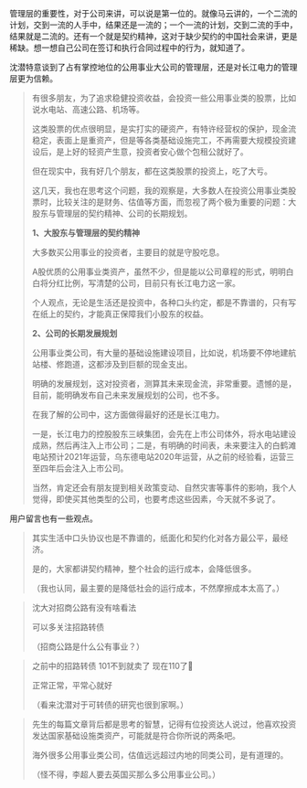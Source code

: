 管理层的重要性，对于公司来讲，可以说是第一位的。就像马云讲的，一个二流的计划，交到一流的人手中，结果还是一流的；一个一流的计划，交到二流的手中，结果就是二流的。还有一个就是契约精神，这对于缺少契约的中国社会来讲，更是稀缺。想一想自己公司在签订和执行合同过程中的行为，就知道了。

沈潜特意谈到了占有掌控地位的公用事业大公司的管理层，还是对长江电力的管理层更为信赖。

> 有很多朋友，为了追求稳健投资收益，会投资一些公用事业类的股票，比如说水电站、高速公路、机场等。
>
> 这类股票的优点很明显，是实打实的硬资产，有特许经营权的保护，现金流稳定，表面上是重资产，但是等各类基础设施完工，不再需要大规模投资建设后，是上好的轻资产生意，投资者安心做个包租公就好了。
>
> 但在现实中，我有好几个朋友，都在这类股票的投资上，吃了大亏。
>
> 这几天，我也在思考这个问题，我的观察是，大多数人在投资公用事业类股票时，比较关注的是财务、估值等方面，而忽视了两个极为重要的问题：大股东与管理层的契约精神、公司的长期规划。
>
> **1、大股东与管理层的契约精神**
>
> 大多数买公用事业的投资者，主要目的就是守股吃息。
>
> A股优质的公用事业类资产，虽然不少，但是能以公司章程的形式，明明白白将分红比例，写清楚的公司，目前只有长江电力这一家。
>
> 个人观点，无论是生活还是投资中，各种口头约定，都是不靠谱的，只有写在纸上的契约，才能真正保障我们小股东的权益。
>
> **2、公司的长期发展规划**
>
> 公用事业类公司，有大量的基础设施建设项目，比如说，机场要不停地建航站楼、修跑道，这都涉及到巨额的现金支出。
>
> 明确的发展规划，这对投资者，测算其未来现金流，非常重要。遗憾的是，目前，能明确发布自己未来发展规划的公司，也不多。
>
> 在我了解的公司中，这方面做得最好的还是长江电力。
>
> 一是，长江电力的控股股东三峡集团，会先在上市公司体外，将水电站建设成熟，然后再注入上市公司；二是，有明确的时间表，未来要注入的白鹤滩电站预计2021年运营，乌东德电站2020年运营，从之前的经验看，运营三至四年后会注入上市公司。
>
> 当然，肯定还会有朋友提到相关政策变动、自然灾害等事件的影响，我个人觉得，即使买其他类型的公司，也要考虑这些因素，今天就不多说了。

用户留言也有一些观点。

> 其实生活中口头协议也是不靠谱的，纸面化和契约化对各方最公平，最经济。
>
> 是的，大家都讲契约精神，整个社会的运行成本，会降低很多。
>
> （我也认同，最主要的是降低社会的运行成本，不然摩擦成本太高了。）

> 沈大对招商公路有没有啥看法
>
> 可以多关注招路转债
>
> （招商公路是什么公有事业？）

> 之前中的招路转债 101不到就卖了 现在110了🤣
>
> 正常正常，平常心就好
>
> （看来沈潜对于可转债的研究也很到家啊。）

> 先生的每篇文章背后都是思考的智慧，记得有位投资达人说过，他喜欢投资发达国家基础设施类资产，可能就是符合你所说的两条吧。
>
> 海外很多公用事业类公司，估值远远超过内地的同类公司，是有道理的。
>
> （怪不得，李超人要去英国买那么多公用事业公司。）